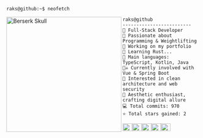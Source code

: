 ```console
raks@github:~$ neofetch
```

<img src="https://github.com/Rakioth/Rakioth/assets/75569411/92271ff7-6ea0-43cd-b23f-d81b32f374ac" alt="Berserk Skull" align="left" width="300"/> 

```
raks@github
-------------------------
🏫 Full-Stack Developer
🔎 Passionate about Programming & Weightlifting
🔭 Working on my portfolio
🌱 Learning Rust...
🌟 Main languages: TypeScript, Kotlin, Java 
🏴‍☠️ Currently involved with Vue & Spring Boot
🚩 Interested in clean architecture and web security
💖 Aesthetic enthusiast, crafting digital allure
💻 Total commits: 970
⭐ Total stars gained: 2
```

<img src="https://github.com/Rakioth/Rakioth/assets/75569411/5eba02aa-8f9e-461e-b430-d964abfb047e" alt="#b6cbcc" width="25" height="20"/><img src="https://github.com/Rakioth/Rakioth/assets/75569411/cdde10bf-698c-40df-833f-098004d06c12" alt="#230202" width="25" height="20"/><img src="https://github.com/Rakioth/Rakioth/assets/75569411/f9cf6d45-d827-42cf-9b72-37b7f511c9d1" alt="#4d6654" width="25" height="20"/><img src="https://github.com/Rakioth/Rakioth/assets/75569411/45b3024e-dd0d-4c79-b105-84e2f030c37a" alt="#293731" width="25" height="20"/><img src="https://github.com/Rakioth/Rakioth/assets/75569411/047a6b5d-417f-4806-a730-29fa1bdee863" alt="#5c0404" width="25" height="20"/>
